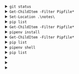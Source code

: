 #


<details>
<summary><code>git status</code></summary>

    PS C:\Users\Bruce\Programming\FlynntKnapp-django-starter-compare> git status
    On branch main
    Your branch is up to date with 'origin/main'.

    nothing to commit, working tree clean
    PS C:\Users\Bruce\Programming\FlynntKnapp-django-starter-compare>
</details>

<details>
<summary><code>Get-ChildItem -Filter Pipfile*</code></summary>

    PS C:\Users\Bruce\Programming\FlynntKnapp-django-starter-compare> Get-ChildItem -Filter Pipfile*

        Directory: C:\Users\Bruce\Programming\FlynntKnapp-django-starter-compare

    Mode                 LastWriteTime         Length Name
    ----                 -------------         ------ ----
    -a---          2022-09-05    09:46            168 Pipfile
    -a---          2022-09-05    09:46           1828 Pipfile.lock

    PS C:\Users\Bruce\Programming\FlynntKnapp-django-starter-compare>
</details>

<details>
<summary><code>Set-Location .\notes\</code></summary>

    PS C:\Users\Bruce\Programming\FlynntKnapp-django-starter-compare> Set-Location .\notes\
    PS C:\Users\Bruce\Programming\FlynntKnapp-django-starter-compare\notes>
</details>

<details>
<summary><code>pip list</code></summary>

    PS C:\Users\Bruce\Programming\FlynntKnapp-django-starter-compare\notes> pip list
    Package             Version
    ------------------- -----------
    asgiref             3.5.2
    certifi             2022.5.18.1
    charset-normalizer  2.0.12
    click               8.1.3
    colorama            0.4.5
    distlib             0.3.4
    Django              4.0
    djangorestframework 3.13.1
    filelock            3.7.1
    Flask               2.2.2
    idna                3.3
    itsdangerous        2.1.2
    Jinja2              3.1.2
    MarkupSafe          2.1.1
    pip                 22.2.2
    pipenv              2022.8.24
    platformdirs        2.5.2
    pytz                2022.2.1
    requests            2.28.0
    setuptools          63.2.0
    six                 1.16.0
    sqlparse            0.4.2
    tzdata              2022.2
    urllib3             1.26.9
    virtualenv          20.14.1
    virtualenv-clone    0.5.7
    Werkzeug            2.2.2
    PS C:\Users\Bruce\Programming\FlynntKnapp-django-starter-compare\notes>
</details>

<details>
<summary><code>Get-ChildItem -Filter Pipfile*</code></summary>

    PS C:\Users\Bruce\Programming\FlynntKnapp-django-starter-compare\notes> Get-ChildItem -Filter Pipfile*
    PS C:\Users\Bruce\Programming\FlynntKnapp-django-starter-compare\notes>
</details>

<details>
<summary><code>pipenv install</code></summary>

    PS C:\Users\Bruce\Programming\FlynntKnapp-django-starter-compare\notes> pipenv install
    Creating a virtualenv for this project...
    Pipfile: C:\Users\Bruce\Programming\FlynntKnapp-django-starter-compare\Pipfile
    Using C:/Users/Bruce/AppData/Local/Programs/Python/Python310/python.exe (3.10.6) to create virtualenv...
    [  ==] Creating virtual environment...created virtual environment CPython3.10.6.final.0-64 in 355ms
      creator CPython3Windows(dest=C:\Users\Bruce\.virtualenvs\FlynntKnapp-django-starter-compare-sQJBsmvc, clear=False, no_vcs_ignore=False, global=False)
      seeder FromAppData(download=False, pip=bundle, setuptools=bundle, wheel=bundle, via=copy, app_data_dir=C:\Users\Bruce\AppData\Local\pypa\virtualenv)
        added seed packages: pip==22.2.2, setuptools==63.4.3, wheel==0.37.1
      activators BashActivator,BatchActivator,FishActivator,NushellActivator,PowerShellActivator,PythonActivator

    Successfully created virtual environment!
    Virtualenv location: C:\Users\Bruce\.virtualenvs\FlynntKnapp-django-starter-compare-sQJBsmvc
    Installing dependencies from Pipfile.lock (036cf0)...
      ================================ 4/4 - 00:00:08
    To activate this project's virtualenv, run pipenv shell.
    Alternatively, run a command inside the virtualenv with pipenv run.
    PS C:\Users\Bruce\Programming\FlynntKnapp-django-starter-compare\notes>
</details>

<details>
<summary><code>Get-ChildItem -Filter Pipfile*</code></summary>

    PS C:\Users\Bruce\Programming\FlynntKnapp-django-starter-compare\notes> Get-ChildItem -Filter Pipfile*
    PS C:\Users\Bruce\Programming\FlynntKnapp-django-starter-compare\notes>
</details>

<details>
<summary><code>pip list</code></summary>

    PS C:\Users\Bruce\Programming\FlynntKnapp-django-starter-compare\notes> pip list
    Package             Version
    ------------------- -----------
    asgiref             3.5.2
    certifi             2022.5.18.1
    charset-normalizer  2.0.12
    click               8.1.3
    colorama            0.4.5
    distlib             0.3.4
    Django              4.0
    djangorestframework 3.13.1
    filelock            3.7.1
    Flask               2.2.2
    idna                3.3
    itsdangerous        2.1.2
    Jinja2              3.1.2
    MarkupSafe          2.1.1
    pip                 22.2.2
    pipenv              2022.8.24
    platformdirs        2.5.2
    pytz                2022.2.1
    requests            2.28.0
    setuptools          63.2.0
    six                 1.16.0
    sqlparse            0.4.2
    tzdata              2022.2
    urllib3             1.26.9
    virtualenv          20.14.1
    virtualenv-clone    0.5.7
    Werkzeug            2.2.2
    PS C:\Users\Bruce\Programming\FlynntKnapp-django-starter-compare\notes>
</details>

<details>
<summary><code>pipenv shell</code></summary>

    PS C:\Users\Bruce\Programming\FlynntKnapp-django-starter-compare\notes> pipenv shell
    Launching subshell in virtual environment...
    PowerShell 7.2.6
    Copyright (c) Microsoft Corporation.

    https://aka.ms/powershell
    Type 'help' to get help.

    PS C:\Users\Bruce\Programming\FlynntKnapp-django-starter-compare>
</details>

<details>
<summary><code>pip list</code></summary>

    PS C:\Users\Bruce\Programming\FlynntKnapp-django-starter-compare> pip list
    Package    Version
    ---------- -------
    asgiref    3.5.2
    Django     4.0
    pip        22.2.2
    setuptools 63.4.3
    sqlparse   0.4.2
    tzdata     2022.2
    wheel      0.37.1
    PS C:\Users\Bruce\Programming\FlynntKnapp-django-starter-compare>
</details>





<details>
<summary><code></code></summary>

CONTENT
</details>

<details>
<summary><code></code></summary>

CONTENT
</details>

<details>
<summary><code></code></summary>

CONTENT
</details>
